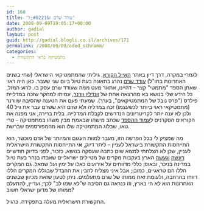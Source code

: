 ```yaml
---
id: 160
title: 'עודד שרם ז&#8221;ל'
date: 2008-09-09T19:05:17+00:00
author: gadial
layout: post
guid: http://gadial.blogli.co.il/archives/171
permalink: /2008/09/09/oded_schramm/
categories:
  - מתמטיקה בראי התקשורת
---
```

לגמרי במקרה, דרך דיון באתר [האייל הקורא](http://www.haayal.co.il/), גיליתי שהמתמטיקאי הישראלי (שחי בשנים האחרונות בחו"ל) [עודד שרם](http://en.wikipedia.org/wiki/Oded_Schramm) נהרג בתאונה בעת טיול ביום שני שעבר. כאן היה ראוי שאתן הספד "מתמטי" קצר &#8211; דהיינו, אתאר מעט ממה שעודד שרם עסק בו. לרוע המזל, כל הידע שלי בנושא בא מהרצאה אחת של [וונדלין וורנר](http://en.wikipedia.org/wiki/Wendelin_Werner), עמיתו למחקר שזכה במדליית פילדס ("פרס נובל של המתמטיקאים", בערך). שמעתי פעם את הטענה שהסיבה שוורנר (מתמטיקאי ראוי ביותר לכשעצמו) זכה במדליה ולא שרם היא ששרם עבר את גיל 40 ולכן לא ענה יותר לקריטריונים הנדרשים לקבלת המדלייה. בלית ברירה, אני מפנה את הקוראים הסקרנים ל[עמוד ההספד](http://terrytao.wordpress.com/2008/09/03/oded-schramm/) שכתב מישהו שבאמת מבין משהו במתמטיקה &#8211; טרי טאו, שבלוג המתמטיקה שלו הוא מהמפורסמים שברשת.

מה שמציק לי בכל הפרשה הזו, מעבר למוות העגום והמיותר של אדם מוכשר, הוא התייחסות התקשורת בישראל לעניין &#8211; ליתר דיוק, **אי** התייחסות התקשורת הישראלית לעניין, שכן לא הצלחתי למצוא שום כתבה שעסקה בנושא. כזכור, לפני בדיוק חודשיים [רעשה](http://www.haaretz.co.il/hasite/spages/1000470.html) [וגעשה](http://www.haaretz.co.il/hasite/spages/1005573.html) הארץ בעקבות מקרים של מטיילים ישראליים שאבדו בנהר בעת טיול במדינה בניכר, ובאופן כללי מדווחים על אירועים כאלו על ימין ועל שמאל. גם המקרים הללו הם טראגיים, כמובן; אבל איני מצליח להבין את ההבדל שבגללו המקרים הללו דווחו בהרחבה, ולעומת זאת ממותו של שרם מתעלמים. ניתן לטעון שזאת מכיוון שבשנים האחרונות הוא לא חי בארץ, וזו כנראה גם הסיבה ש"לא שמו לב" לכך; ועדיין, להתעלם ממותו של מדען ישראלי חשוב?

התקשורת הישראלית מעלה בתפקידה. כרגיל.